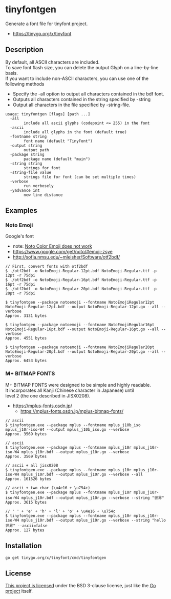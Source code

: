 # tinyfontgen

Generate a font file for tinyfont project.  

* https://tinygo.org/x/tinyfont

## Description

By default, all ASCII characters are included.  
To save font flash size, you can delete the output Glyph on a line-by-line basis.  
If you want to include non-ASCII characters, you can use one of the following methods

* Specify the -all option to output all characters contained in the bdf font.
* Outputs all characters contained in the string specified by -string
* Output all characters in the file specified by -string-file.

```
usage: tinyfontgen [flags] [path ...]
  -all
        include all ascii glyphs (codepoint <= 255) in the font
  -ascii
        include all glyphs in the font (default true)
  -fontname string
        font name (default "TinyFont")
  -output string
        output path
  -package string
        package name (default "main")
  -string string
        strings for font
  -string-file value
        strings file for font (can be set multiple times)
  -verbose
        run verbosely
  -yadvance int
        new line distance
```

## Examples


### Noto Emoji

Google's font

* note: [Noto Color Emoji does not work](https://github.com/golang/freetype/issues/45#issuecomment-299074585)
* https://www.google.com/get/noto/#emoji-zsye
* http://sofia.nmsu.edu/~mleisher/Software/otf2bdf/

```
// First, convert fonts with otf2bdf
$ ./otf2bdf -o NotoEmoji-Regular-12pt.bdf NotoEmoji-Regular.ttf -p 12pt -r 75dpi
$ ./otf2bdf -o NotoEmoji-Regular-16pt.bdf NotoEmoji-Regular.ttf -p 16pt -r 75dpi
$ ./otf2bdf -o NotoEmoji-Regular-20pt.bdf NotoEmoji-Regular.ttf -p 20pt -r 75dpi

$ tinyfontgen --package notoemoji --fontname NotoEmojiRegular12pt NotoEmoji-Regular-12pt.bdf --output NotoEmoji-Regular-12pt.go --all --verbose
Approx. 3131 bytes

$ tinyfontgen --package notoemoji --fontname NotoEmojiRegular16pt NotoEmoji-Regular-16pt.bdf --output NotoEmoji-Regular-16pt.go --all --verbose
Approx. 4551 bytes

$ tinyfontgen --package notoemoji --fontname NotoEmojiRegular20pt NotoEmoji-Regular-20pt.bdf --output NotoEmoji-Regular-20pt.go --all --verbose
Approx. 6453 bytes
```

### M+ BITMAP FONTS

M+ BITMAP FONTS were designed to be simple and highly readable.  
It incorporates all Kanji (Chinese character in Japanese) until  
level 2 (the one described in JISX0208).  

* https://mplus-fonts.osdn.jp/
  * https://mplus-fonts.osdn.jp/mplus-bitmap-fonts/


```
// ascii
$ tinyfontgen.exe --package mplus --fontname mplus_j10b_iso mplus_j10r-iso-W4 --output mplus_j10b_iso.go --verbose
Approx. 3569 bytes

// ascii
$ tinyfontgen.exe --package mplus --fontname mplus_j10r mplus_j10r-iso-W4 mplus_j10r.bdf --output mplus_j10r.go --verbose
Approx. 3569 bytes

// ascii + all jisx0208
$ tinyfontgen.exe --package mplus --fontname mplus_j10r mplus_j10r-iso-W4 mplus_j10r.bdf --output mplus_j10r.go --verbose --all
Approx. 161526 bytes

// ascii + two char (\u4e16 + \u754c)
$ tinyfontgen.exe --package mplus --fontname mplus_j10r mplus_j10r-iso-W4 mplus_j10r.bdf --output mplus_j10r.go --verbose --string "世界"
Approx. 3615 bytes

// ' ' + 'e' + 'h' + 'l' + 'o' + \u4e16 + \u754c
$ tinyfontgen.exe --package mplus --fontname mplus_j10r mplus_j10r-iso-W4 mplus_j10r.bdf --output mplus_j10r.go --verbose --string "hello 世界" --ascii=false
Approx. 127 bytes
```

## Installation

    go get tinygo.org/x/tinyfont/cmd/tinyfontgen

## License

[This project is licensed](../../LICENSE) under the BSD 3-clause license, just like the [Go project](https://golang.org/LICENSE) itself.
